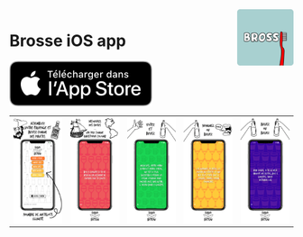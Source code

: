 <img align="right" src="./img/logo.png" width="100px" height="auto" alt="ScreenShot1">

# Brosse iOS app

[![download brosse on the app store](./img/appstore.svg)](https://testflight.apple.com/join/qqLR8ghy)

<table>
<td><img src="./img/6.5/screenHome.png" width="200px" height="auto" alt="screenHome"></td>
<td><img src="./img/6.5/screen1.png" width="200px" height="auto" alt="screen1"></td>
<td><img src="./img/6.5/screen2.png" width="200px" height="auto" alt="screen2"></td>
<td><img src="./img/6.5/screen3.png" width="200px" height="auto" alt="screen3"></td>
<td><img src="./img/6.5/screen4.png" width="200px" height="auto" alt="screen4"></td>
</table>
